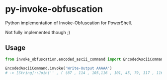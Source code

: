 # py-invoke-obfuscation

Python implementation of Invoke-Obfuscation for PowerShell.

Not fully implemented though ;)

## Usage
```python
from invoke_obfuscation.encoded_ascii_command import EncodedAsciiCommand

EncodedAsciiCommand.invoke('Write-Output AAAAA')
# -> [String]::Join('' , ( (87 , 114 , 105,116 , 101, 45, 79, 117 , 116 ,112, 117, 116,32 ,65,65,65 ,65 , 65) |%{ ( [CHaR] [INt]$_) } ))|.($ShellId[1]+$ShellId[13]+'x')
```